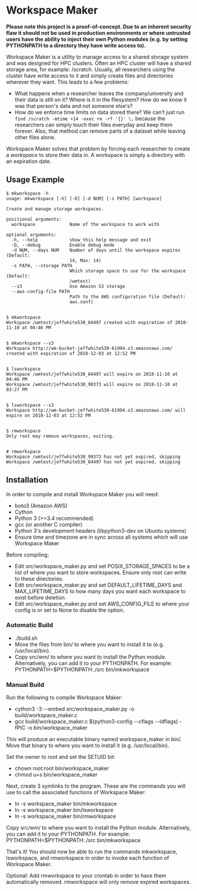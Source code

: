 Workspace Maker
===============

**Please note this project is a proof-of-concept.  Due to an inherent security flaw it should not be used in production environments or where untrusted users have the ability to inject their own Python modules (e.g. by setting PYTHONPATH to a directory they have write access to).**

Workspace Maker is a utility to manage access to a shared storage system and was designed for HPC clusters.  Often an HPC cluster will have a shared storage area, for example: /scratch.  Usually, all researchers using the cluster have write access to it and simply create files and directories wherever they want.  This leads to a few problems:

* What happens when a researcher leaves the company/university and their data is still on it?  Where is it in the filesystem?  How do we know it was that person's data and not someone else's?
* How do we enforce time limits on data stored there?  We can't just run `find /scratch -mtime +14 -exec rm -rf '{}' \;` because the researchers can simply touch their files everyday and keep them forever.  Also, that method can remove parts of a dataset while leaving other files alone.

Workspace Maker solves that problem by forcing each researcher to create a *workspace* to store their data in.  A workspace is simply a directory with an expiration date.


Usage Example
-------------

```
$ mkworkspace -h
usage: mkworkspace [-h] [-D] [-d NUM] [-s PATH] [workspace]

Create and manage storage workspaces.

positional arguments:
  workspace             Name of the workspace to work with

optional arguments:
  -h, --help            show this help message and exit
  -D, --debug           Enable debug mode
  -d NUM, --days NUM    Number of days until the workspace expires (Default:
                        14, Max: 14)
  -s PATH, --storage PATH
                        Which storage space to use for the workspace (Default:
                        /wmtest)
  --s3                  Use Amazon S3 storage
  --aws-config-file PATH
                        Path to the AWS configuration file (Default:
                        aws.conf)


$ mkworkspace
Workspace /wmtest/jeffwhite530_64497 created with expiration of 2018-11-10 at 04:46 PM


$ mkworkspace --s3
Workspace http://wm-bucket-jeffwhite530-61994.s3.amazonaws.com/ created with expiration of 2018-12-03 at 12:52 PM


$ lsworkspace
Workspace /wmtest/jeffwhite530_64497 will expire on 2018-11-10 at 04:46 PM
Workspace /wmtest/jeffwhite530_99373 will expire on 2018-11-10 at 03:27 PM


$ lsworkspace --s3
Workspace http://wm-bucket-jeffwhite530-61994.s3.amazonaws.com/ will expire on 2018-12-03 at 12:52 PM


$ rmworkspace
Only root may remove workspaces, exiting.


# rmworkspace
Workspace /wmtest/jeffwhite530_99373 has not yet expired, skipping
Workspace /wmtest/jeffwhite530_64497 has not yet expired, skipping
```

Installation
------------

In order to compile and install Workspace Maker you will need:

* boto3 (Amazon AWS)
* Cython
* Python 3 (>=3.4 recommended)
* gcc (or another C compiler)
* Python 3's development headers (libpython3-dev on Ubuntu systems)
* Ensure time and timezone are in sync across all systems which will use Workspace Maker

Before compiling:

* Edit src/workspace_maker.py and set POSIX_STORAGE_SPACES to be a list of where you want to store workspaces.  Ensure only root can write to these directories.
* Edit src/workspace_maker.py and set DEFAULT_LIFETIME_DAYS and MAX_LIFETIME_DAYS to how many days you want each workspace to exist before deletion.
* Edit src/workspace_maker.py and set AWS_CONFIG_FILE to where your config is or set to None to disable the option.

### Automatic Build

* ./build.sh
* Move the files from bin/ to where you want to install it to (e.g. /usr/local/bin).
* Copy src/wm/ to where you want to install the Python module.  Alternatively, you can add it to your PYTHONPATH.  For example: PYTHONPATH=$PYTHONPATH:./src bin/mkworkspace

### Manual Build

Run the following to compile Workspace Maker:

* cython3 -3 --embed src/workspace_maker.py -o build/workspace_maker.c
* gcc build/workspace_maker.c $(python3-config --cflags --ldflags) -fPIC -o bin/workspace_maker

This will produce an executable binary named workspace_maker in bin/.  Move that binary to where you want to install it (e.g. /usr/local/bin).

Set the owner to root and set the SETUID bit:

* chown root:root bin/workspace_maker
* chmod u+s bin/workspace_maker

Next, create 3 symlinks to the program.  These are the commands you will use to call the associated functions of Workspace Maker:

* ln -s workspace_maker bin/mkworkspace
* ln -s workspace_maker bin/lsworkspace
* ln -s workspace_maker bin/rmworkspace

Copy src/wm/ to where you want to install the Python module.  Alternatively, you can add it to your PYTHONPATH.  For example: PYTHONPATH=$PYTHONPATH:./src bin/mkworkspace

That's it!  You should now be able to run the commands mkworkspace, lsworkspace, and rmworkspace in order to invoke each function of Workspace Maker.

Optional: Add rmworkspace to your crontab in order to have them automatically removed.  rmworkspace will only remove expired workspaces.

